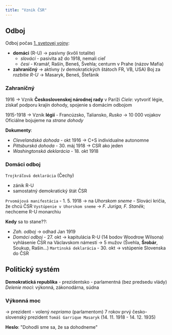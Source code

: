 ```yaml
---
title: "Vznik ČSR"
---
```


## Odboj
Odboj počas [1. svetovej vojny](dej/1-svetová-vojna.md):
- **domáci** (R-U) -> pasívny (kvôli totalite)
	- *slováci* - pasivita až do 1918, nemali cieľ
	- *česi* - Kramář, Rašín, Beneš, Švehla; centurm v Prahe (názov Mafia)
- **zahraničný** -> aktívny (v demokratických štátoch FR, VB, USA)
	Boj za *rozbitie R-U* -> Masaryk, Beneš, Štefánik

### Zahraničný
1916 -> Vznik **Československej národnej rady** v Paríži
*Ciele*: vytvoriť légie, získať podporu krajín dohody, spojenie s domácim odbojom

1915-1918 -> Vznik **légií** - Francúzsko, Taliansko, *Rusko* -> 10 000 vojakov
Oficiálne bojujeme na *strane dohody*

**Dokumenty**:
- *Clevelandská dohoda* - okt 1916 -> C+S individualne autonomne
- *Pittsburská dohoda* - 30. máj 1918 -> CSR ako jeden
- *Washingtonská deklarácia* - 18. okt 1918

### Domáci odboj

`Trojkráľová deklarácia` (Čechy) 
- zánik R-U
- samostatný demokratický štát ČSR

`Prvomájová manifestácia` - 1. 5. 1918 -> na *Uhorskom sneme* - Slováci kričia, že chcú ČSR
`Vystúpenie v Uhorskom sneme` -> *F. Juriga, F. Staněk*; nechceme R-U monarchiu

**Kedy** sa to stane??:
- *Zah. odboj* -> odhad Jan 1919
- *Domáci odboj* - 27. okt -> kapitulácia R-U (14 bodov Woodrow Wilsona)
	vyhlásenie ČSR na Václavskom námestí -> 5 mužov (Švehla, **Šrobár**, Soukup, Rašin...)
	`Martinská deklarácia` - 30. okt -> vstúpenie Slovenska do ČSR

## Politický systém

**Demokratická republika** - prezidentsko - parlamentná (bez predsedu vlády)
*Delenie moci*: výkonná, zákonodárna, súdna

### Výkonná moc

-> prezident - volený *nepriamo* (parlamentom) 7 rokov
prvý česko-slovenský prezident `Tomáš Garrique Masaryk` (14. 11. 1918 - 14. 12. 1935)

**Heslo**: "Dohodli sme sa, že sa dohodneme"